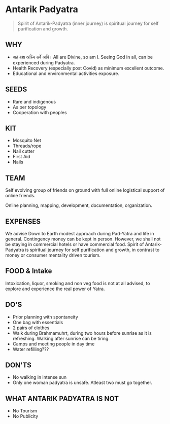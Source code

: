 # Antarik Padyatra

> Spirit of Antarik-Padyatra (inner journey) is spiritual journey for self purification and growth.

## WHY 

- अहं ब्रह्म अस्मि सर्वे अपि। All are Divine, so am I. Seeing God in all, can be experienced during Padyatra. 
- Health Recovery (especially post Covid) as minimum excellent outcome.
- Educational and environmental activities exposure. 

## SEEDS

- Rare and indigenous
- As per topology 
- Cooperation with peoples


## KIT

- Mosquito Net
- Threads/rope
- Nail cutter
- First Aid
- Nails

## TEAM 

Self evolving group of friends on ground with full online logistical support of online friends.

Online planning, mapping, development, documentation, organization.

## EXPENSES

We advise Down to Earth modest approach during Pad-Yatra and life in general. Contingency money can be kept in person. However, we shall not be staying in commercial hotels or have commercial food. Spirit of Antarik-Padyatra is spiritual journey for self purification and growth, in contrast to money or consumer mentality driven tourism.

## FOOD & Intake
Intoxication, liquor, smoking and non veg food is not at all advised, to explore and experience the real power of Yatra.

## DO'S

- Prior planning with spontaneity
- One bag with essentials
- 2 pairs of clothes
- Walk during Brahmamuhrt, during two hours before sunrise as it is refreshing. Walking after sunrise can be tiring.
- Camps and meeting people in day time
- Water refilling???

## DON'TS

- No walking in intense sun
- Only one woman padyatra is unsafe. Atleast two must go together. 

## WHAT ANTARIK PADYATRA IS NOT

- No Tourism
- No Publicity
